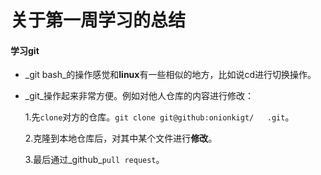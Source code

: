 # 关于第一周学习的总结

#### 学习git

* _git bash_的操作感觉和**linux**有一些相似的地方，比如说cd进行切换操作。

* _git_操作起来非常方便。例如对他人仓库的内容进行修改：

  1.先```clone```对方的仓库。```git clone git@github:onionkigt/   .git```。

  2.克隆到本地仓库后，对其中某个文件进行**修改**。

  3.最后通过_github_`pull request`。

  ​

  ​

